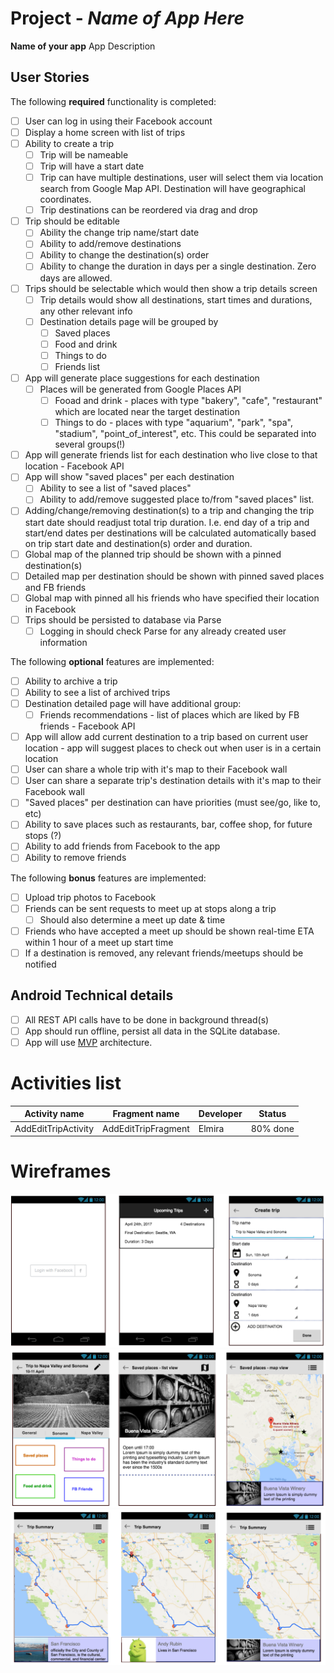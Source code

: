 # Project  - *Name of App Here*

**Name of your app** App Description

## User Stories

The following **required** functionality is completed:

* [ ] User can log in using their Facebook account
* [ ] Display a home screen with list of trips
* [ ] Ability to create a trip
    * [ ] Trip will be nameable
    * [ ] Trip will have a start date
    * [ ] Trip can have multiple destinations, user will select them via location search from Google Map API. Destination will have geographical coordinates.
    * [ ] Trip destinations can be reordered via drag and drop
* [ ] Trip should be editable
    * [ ] Ability the change trip name/start date
    * [ ] Ability to add/remove destinations
    * [ ] Ability to change the destination(s) order 
    * [ ] Ability to change the duration in days per a single destination. Zero days are allowed.
* [ ] Trips should be selectable which would then show a trip details screen
    * [ ] Trip details would show all destinations, start times and durations, any other relevant info
    * [ ] Destination details page will be grouped by
      * [ ] Saved places
      * [ ] Food and drink
      * [ ] Things to do
      * [ ] Friends list
* [ ] App will generate place suggestions for each destination
    * [ ] Places will be generated from Google Places API 
      * [ ] Fooad and drink - places with type "bakery", "cafe", "restaurant" which are located near the target destination
      * [ ] Things to do - places with type "aquarium", "park", "spa", "stadium", "point_of_interest", etc. This could be separated into several groups(!)       
* [ ] App will generate friends list for each destination who live close to that location - Facebook API
* [ ] App will show "saved places" per each destination    
    * [ ] Ability to see a list of "saved places"
    * [ ] Ability to add/remove suggested place to/from "saved places" list.
* [ ] Adding/change/removing destination(s) to a trip and changing the trip start date should readjust total trip duration. I.e. end day of a trip and start/end dates per destinations will be calculated automatically based on trip start date and destination(s) order and duration. 
* [ ] Global map of the planned trip should be shown with a pinned destination(s)
* [ ] Detailed map per destination should be shown with pinned saved places and FB friends
* [ ] Global map with pinned all his friends who have specified their location in Facebook
* [ ] Trips should be persisted to database via Parse
    * [ ] Logging in should check Parse for any already created user information

The following **optional** features are implemented:
    
* [ ] Ability to archive a trip
* [ ] Ability to see a list of archived trips
* [ ] Destination detailed page will have additional group:
   * [ ] Friends recommendations - list of places which are liked by FB friends - Facebook API
* [ ] App will allow add current destination to a trip based on current user location - app will suggest places to check out when user is in a certain location
* [ ] User can share a whole trip with it's map to their Facebook wall
* [ ] User can share a separate trip's destination details with it's map to their Facebook wall
* [ ] "Saved places" per destination can have priorities (must see/go, like to, etc)
* [ ] Ability to save places such as restaurants, bar, coffee shop, for future stops (?)
* [ ] Ability to add friends from Facebook to the app 
* [ ] Ability to remove friends

The following **bonus** features are implemented:
* [ ] Upload trip photos to Facebook
* [ ] Friends can be sent requests to meet up at stops along a trip
    * [ ] Should also determine a meet up date & time
* [ ] Friends who have accepted a meet up should be shown real-time ETA within 1 hour of a meet up start time
* [ ] If a destination is removed, any relevant friends/meetups should be notified 

## Android Technical details
* [ ] All REST API calls have to be done in background thread(s)
* [ ] App should  run offline, persist all data in the SQLite database.
* [ ] App will use [MVP](https://github.com/googlesamples/android-architecture/tree/todo-mvp-contentproviders/) architecture.

# Activities list

| Activity name | Fragment name | Developer | Status |
| ------------- | ------------- | ---------- | ---------- |
| AddEditTripActivity | AddEditTripFragment | Elmira | 80% done |


# Wireframes

<img src="https://github.com/DroidDevs/trip-planner/blob/master/page1-3.png"  title="" />
<img src="https://github.com/DroidDevs/trip-planner/blob/master/pages%204-6.png"  title="" />
<img src="https://github.com/DroidDevs/trip-planner/blob/master/pages7-9.png"  title="" />



